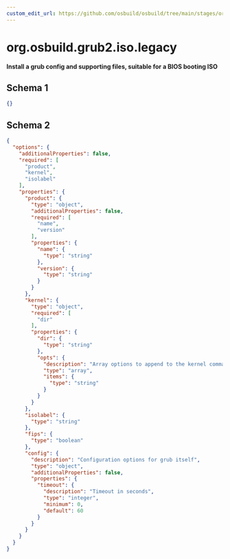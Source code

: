 ```yaml
---
custom_edit_url: https://github.com/osbuild/osbuild/tree/main/stages/org.osbuild.grub2.iso.legacy.meta.json
---
```

# org.osbuild.grub2.iso.legacy
<!--
[//]: # ( DO NOT MODIFY THIS FILE! )
[//]: # ( This content is generated by `scripts/pull_osbuild_modules.py` )
[//]: # ( Rather change the source of this: https://github.com/osbuild/osbuild/tree/main/stages/org.osbuild.grub2.iso.legacy.meta.json )
-->

**Install a grub config and supporting files, suitable for a BIOS booting ISO**



## Schema 1

```json
{}
```

## Schema 2

```json
{
  "options": {
    "additionalProperties": false,
    "required": [
      "product",
      "kernel",
      "isolabel"
    ],
    "properties": {
      "product": {
        "type": "object",
        "additionalProperties": false,
        "required": [
          "name",
          "version"
        ],
        "properties": {
          "name": {
            "type": "string"
          },
          "version": {
            "type": "string"
          }
        }
      },
      "kernel": {
        "type": "object",
        "required": [
          "dir"
        ],
        "properties": {
          "dir": {
            "type": "string"
          },
          "opts": {
            "description": "Array options to append to the kernel command",
            "type": "array",
            "items": {
              "type": "string"
            }
          }
        }
      },
      "isolabel": {
        "type": "string"
      },
      "fips": {
        "type": "boolean"
      },
      "config": {
        "description": "Configuration options for grub itself",
        "type": "object",
        "additionalProperties": false,
        "properties": {
          "timeout": {
            "description": "Timeout in seconds",
            "type": "integer",
            "minimum": 0,
            "default": 60
          }
        }
      }
    }
  }
}
```
